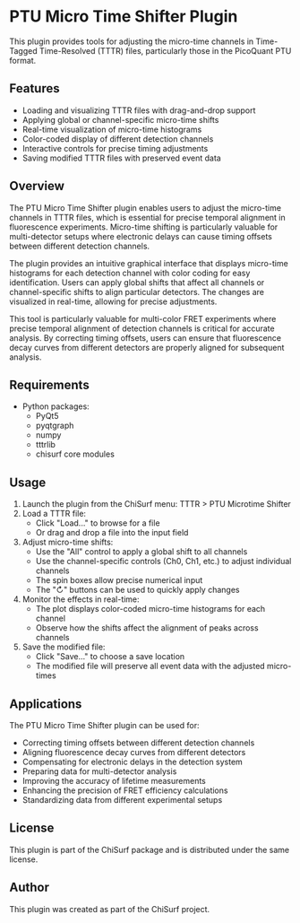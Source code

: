 # PTU Micro Time Shifter Plugin

This plugin provides tools for adjusting the micro-time channels in Time-Tagged Time-Resolved (TTTR) files, 
particularly those in the PicoQuant PTU format.

## Features

- Loading and visualizing TTTR files with drag-and-drop support
- Applying global or channel-specific micro-time shifts
- Real-time visualization of micro-time histograms
- Color-coded display of different detection channels
- Interactive controls for precise timing adjustments
- Saving modified TTTR files with preserved event data

## Overview

The PTU Micro Time Shifter plugin enables users to adjust the micro-time channels in TTTR files, which is essential for 
precise temporal alignment in fluorescence experiments. Micro-time shifting is particularly valuable for multi-detector 
setups where electronic delays can cause timing offsets between different detection channels.

The plugin provides an intuitive graphical interface that displays micro-time histograms for each detection channel 
with color coding for easy identification. Users can apply global shifts that affect all channels or channel-specific 
shifts to align particular detectors. The changes are visualized in real-time, allowing for precise adjustments.

This tool is particularly valuable for multi-color FRET experiments where precise temporal alignment of detection 
channels is critical for accurate analysis. By correcting timing offsets, users can ensure that fluorescence decay 
curves from different detectors are properly aligned for subsequent analysis.

## Requirements

- Python packages:
  - PyQt5
  - pyqtgraph
  - numpy
  - tttrlib
  - chisurf core modules

## Usage

1. Launch the plugin from the ChiSurf menu: TTTR > PTU Microtime Shifter
2. Load a TTTR file:
   - Click "Load..." to browse for a file
   - Or drag and drop a file into the input field
3. Adjust micro-time shifts:
   - Use the "All" control to apply a global shift to all channels
   - Use the channel-specific controls (Ch0, Ch1, etc.) to adjust individual channels
   - The spin boxes allow precise numerical input
   - The "↻" buttons can be used to quickly apply changes
4. Monitor the effects in real-time:
   - The plot displays color-coded micro-time histograms for each channel
   - Observe how the shifts affect the alignment of peaks across channels
5. Save the modified file:
   - Click "Save..." to choose a save location
   - The modified file will preserve all event data with the adjusted micro-times

## Applications

The PTU Micro Time Shifter plugin can be used for:
- Correcting timing offsets between different detection channels
- Aligning fluorescence decay curves from different detectors
- Compensating for electronic delays in the detection system
- Preparing data for multi-detector analysis
- Improving the accuracy of lifetime measurements
- Enhancing the precision of FRET efficiency calculations
- Standardizing data from different experimental setups

## License

This plugin is part of the ChiSurf package and is distributed under the same license.

## Author

This plugin was created as part of the ChiSurf project.